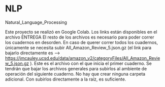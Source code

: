 # NLP
Natural_Language_Processing

Este proyecto se realizó en Google Colab. 
Los links están disponibles en el archivo ENTREGA
El resto de los archivos es necesario para poder correr los cuadernos en desorden. 
En caso de querer correr todos los cuadernos, únicamente se necesita subir All_Amazon_Review_5.json.gz (el link para bajarlo directamente es --> https://jmcauley.ucsd.edu/data/amazon_v2/categoryFiles/All_Amazon_Review_5.json.gz ). Este es el archivo con el que inicia el primer cuaderno. 
Se tendrán que bajar los archivos generales para subirlos al ambiente de operación del siguiente cuaderno. 
No hay que crear ninguna carpeta adicional. Con subirlos directamente a la raíz, es suficiente. 
